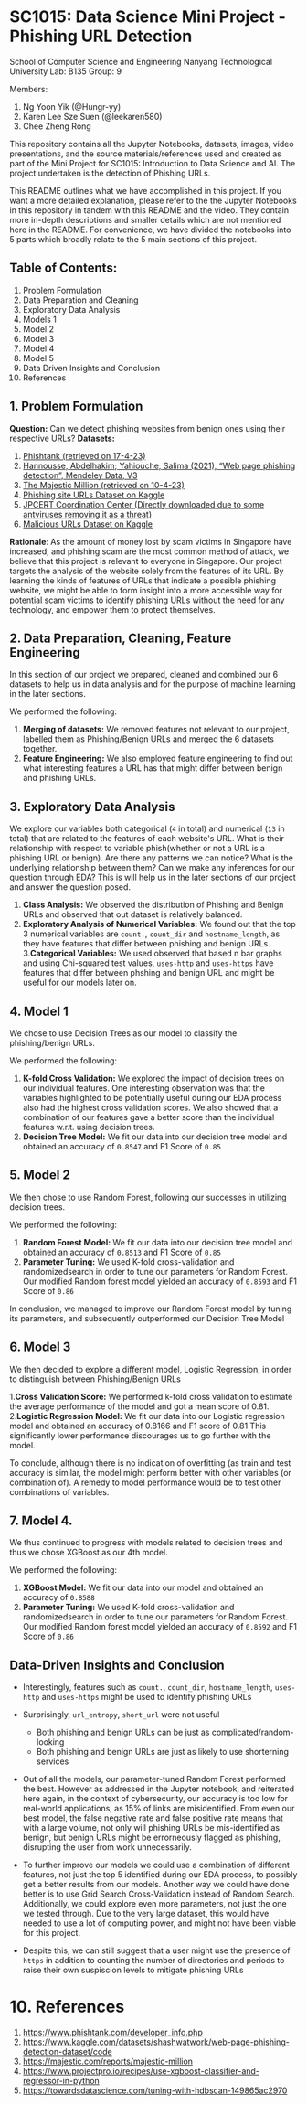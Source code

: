# SC1015: Data Science Mini Project - Phishing URL Detection
School of Computer Science and Engineering
Nanyang Technological University
Lab: B135
Group: 9

Members:
1. Ng Yoon Yik (@Hungr-yy)
2. Karen Lee Sze Suen (@leekaren580)
3. Chee Zheng Rong

This repository contains all the Jupyter Notebooks, datasets, images, video presentations, and the source materials/references used and created as part of the Mini Project for SC1015: Introduction to Data Science and AI. The project undertaken is the detection of Phishing URLs.

This README outlines what we have accomplished in this project. If you want a more detailed explanation, please refer to the the Jupyter Notebooks in this repository in tandem with this README and the video. They contain more in-depth descriptions and smaller details which are not mentioned here in the README. For convenience, we have divided the notebooks into 5 parts which broadly relate to the 5 main sections of this project.

## Table of Contents:
1. Problem Formulation
2. Data Preparation and Cleaning
3. Exploratory Data Analysis
4. Models 1
5. Model 2
6. Model 3
7. Model 4
8. Model 5
9. Data Driven Insights and Conclusion
10. References

## 1. Problem Formulation
**Question:** Can we detect phishing websites from benign ones using their respective URLs?
**Datasets:**
1. [Phishtank (retrieved on 17-4-23)](https://phishtank.org/developer_info.php)
2. [Hannousse, Abdelhakim; Yahiouche, Salima (2021), “Web page phishing detection”, Mendeley Data, V3](https://data.mendeley.com/datasets/c2gw7fy2j4/3)
3. [The Majestic Million (retrieved on 10-4-23)](https://majestic.com/reports/majestic-million)
4. [Phishing site URLs Dataset on Kaggle](https://www.kaggle.com/datasets/taruntiwarihp/phishing-site-urls)
5. [JPCERT Coordination Center (Directly downloaded due to some antviruses removing it as a threat)](https://github.com/JPCERTCC/phishurl-list)
6. [Malicious URLs Dataset on Kaggle](https://www.kaggle.com/datasets/sid321axn/malicious-urls-dataset)

**Rationale**: As the amount of money lost by scam victims in Singapore have increased, and phishing scam are the most common method of attack, we believe that this project is relevant to everyone in Singapore. Our project targets the analysis of the website solely from the features of its URL. By learning the kinds of features of URLs that indicate a possible phishing website, we might be able to form insight into a more accessible way for potential scam victims to identify phishing URLs without the need for any technology, and empower them to protect themselves.

## 2. Data Preparation, Cleaning, Feature Engineering

In this section of our project we prepared, cleaned and combined our 6 datasets to help us in data analysis and for the purpose of machine learning in the later sections.

We performed the following:
1. **Merging of datasets:** We removed features not relevant to our project, labelled them as Phishing/Benign URLs and merged the 6 datasets together.
2. **Feature Engineering:**  We also employed feature engineering to find out what interesting features a URL has that might differ between benign and phishing URLs.

## 3. Exploratory Data Analysis

We explore our variables both categorical (`4` in total) and numerical (`13` in total) that are related to the features of each website's URL. What is their relationship with respect to variable phish(whether or not a URL is a phishing URL or benign). Are there any patterns we can notice? What is the underlying relationship between them? Can we make any inferences for our question through EDA? This is will help us in the later sections of our project and answer the question posed.

1. **Class Analysis:** We observed the distribution of Phishing and Benign URLs and observed that out dataset is relatively balanced.
2. **Exploratory Analysis of Numerical Variables:** We found out that the top 3 numerical variables are `count.`, `count_dir` and `hostname_length`, as they have features that differ between phishing and benign URLs.
3.**Categorical Variables:** We used observed that based n bar graphs and using Chi-squared test values, `uses-http` and `uses-https` have features that differ between phshing and benign URL and might be useful for our models later on.

## 4. Model 1

We chose to use Decision Trees as our model to classify the phishing/benign URLs.

We performed the following:
1. **K-fold Cross Validation:** We explored the impact of decision trees on our individual features. One interesting observation was that the variables highlighted to be potentially useful during our EDA process also had the highest cross validation scores. We also showed that a combination of our features gave a better score than the individual features w.r.t. using decision trees.
2. **Decision Tree Model:** We fit our data into our decision tree model and obtained an accuracy of `0.8547` and F1 Score of `0.85`

## 5. Model 2

We then chose to use Random Forest, following our successes in utilizing decision trees.

We performed the following:
1. **Random Forest Model:** We fit our data into our decision tree model and obtained an accuracy of `0.8513` and F1 Score of `0.85`
2. **Parameter Tuning:** We used K-fold cross-validation and randomizedsearch in order to tune our parameters for Random Forest. Our modified Random forest model yielded an accuracy of `0.8593` and F1 Score of `0.86`

In conclusion, we managed to improve our Random Forest model by tuning its parameters, and subsequently outperformed our Decision Tree Model

## 6. Model 3

We then decided to explore a different model, Logistic Regression, in order to distinguish between Phishing/Benign URLs

1.**Cross Validation Score:** We performed k-fold cross validation to estimate the average performance of the model and got a mean score of 0.81.
2.**Logistic Regression Model:** We fit our data into our Logistic regression model and obtained an accuracy of 0.8166 and F1 score of 0.81 This significantly lower performance discourages us to go further with the model.

To conclude, although there is no indication of overfitting (as train and test accuracy is similar, the model might perform better with other variables (or combination of). A remedy to model performance would be to test other combinations of variables.

## 7. Model 4.

We thus continued to progress with models related to decision trees and thus we chose XGBoost as our 4th model.

We performed the following:
1. **XGBoost Model:** We fit our data into our  model and obtained an accuracy of `0.8588`
2. **Parameter Tuning:** We used K-fold cross-validation and randomizedsearch in order to tune our parameters for Random Forest. Our modified Random forest model yielded an accuracy of `0.8592` and F1 Score of `0.86`

## Data-Driven Insights and Conclusion
* Interestingly, features such as  `count.`, `count_dir`, `hostname_length`, `uses-http` and `uses-https` might be used to identify phishing URLs
* Surprisingly, `url_entropy`, `short_url` were not useful
    * Both phishing and benign URLs can be just as complicated/random-looking
    * Both phishing and benign URLs are just as likely to use shorterning services

* Out of all the models, our parameter-tuned Random Forest performed the best. However as addressed in the Jupyter notebook, and reiterated here again, in the context of cybersecurity, our accuracy is too low for real-world applications, as 15% of links are misidentified. From even our best model, the false negative rate and false positive rate means that with a large volume, not only will phishing URLs be mis-identified as benign, but benign URLs might be errorneously flagged as phishing, disrupting the user from work unnecessarily.

* To further improve our models we could use a combination of different features, not just the top 5 identified during our EDA process, to possibly get a better results from our models. Another way we could have done better is to use Grid Search Cross-Validation instead of Random Search. Additionally, we could explore even more parameters, not just the one we tested through. Due to the very large dataset, this would have needed to use a lot of computing power, and might not have been viable for this project.

* Despite this, we can still suggest that a user might use the presence of `https` in addition to counting the number of directories and periods to raise their own suspiscion levels to mitigate phishing URLs

# 10. References
1. https://www.phishtank.com/developer_info.php  
2. https://www.kaggle.com/datasets/shashwatwork/web-page-phishing-detection-dataset/code  
3. https://majestic.com/reports/majestic-million  
4. https://www.projectpro.io/recipes/use-xgboost-classifier-and-regressor-in-python  
5. https://towardsdatascience.com/tuning-with-hdbscan-149865ac2970
